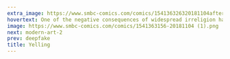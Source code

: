 ```yaml
---
extra_image: https://www.smbc-comics.com/comics/154136326320181104after.png
hovertext: One of the negative consequences of widespread irreligion has been the loss of ability to properly tell off malfunctioning software.
image: https://www.smbc-comics.com/comics/1541363156-20181104 (1).png
next: modern-art-2
prev: deepfake
title: Yelling
---
```

